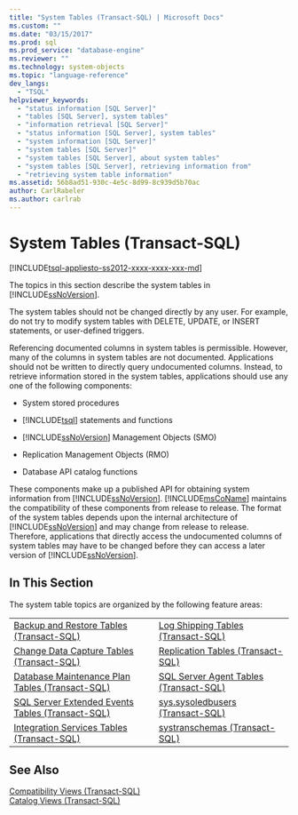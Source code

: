 ```yaml
---
title: "System Tables (Transact-SQL) | Microsoft Docs"
ms.custom: ""
ms.date: "03/15/2017"
ms.prod: sql
ms.prod_service: "database-engine"
ms.reviewer: ""
ms.technology: system-objects
ms.topic: "language-reference"
dev_langs: 
  - "TSQL"
helpviewer_keywords: 
  - "status information [SQL Server]"
  - "tables [SQL Server], system tables"
  - "information retrieval [SQL Server]"
  - "status information [SQL Server], system tables"
  - "system information [SQL Server]"
  - "system tables [SQL Server]"
  - "system tables [SQL Server], about system tables"
  - "system tables [SQL Server], retrieving information from"
  - "retrieving system table information"
ms.assetid: 56b8ad51-930c-4e5c-8d99-8c939d5b70ac
author: CarlRabeler
ms.author: carlrab
---
```

# System Tables (Transact-SQL)
[!INCLUDE[tsql-appliesto-ss2012-xxxx-xxxx-xxx-md](../../includes/tsql-appliesto-ss2012-xxxx-xxxx-xxx-md.md)]

  The topics in this section describe the system tables in [!INCLUDE[ssNoVersion](../../includes/ssnoversion-md.md)].  
  
 The system tables should not be changed directly by any user. For example, do not try to modify system tables with DELETE, UPDATE, or INSERT statements, or user-defined triggers.  
  
 Referencing documented columns in system tables is permissible. However, many of the columns in system tables are not documented. Applications should not be written to directly query undocumented columns. Instead, to retrieve information stored in the system tables, applications should use any one of the following components:  
  
-   System stored procedures  
  
-   [!INCLUDE[tsql](../../includes/tsql-md.md)] statements and functions  
  
-   [!INCLUDE[ssNoVersion](../../includes/ssnoversion-md.md)] Management Objects (SMO)  
  
-   Replication Management Objects (RMO)  
  
-   Database API catalog functions  
  
 These components make up a published API for obtaining system information from [!INCLUDE[ssNoVersion](../../includes/ssnoversion-md.md)]. [!INCLUDE[msCoName](../../includes/msconame-md.md)] maintains the compatibility of these components from release to release. The format of the system tables depends upon the internal architecture of [!INCLUDE[ssNoVersion](../../includes/ssnoversion-md.md)] and may change from release to release. Therefore, applications that directly access the undocumented columns of system tables may have to be changed before they can access a later version of [!INCLUDE[ssNoVersion](../../includes/ssnoversion-md.md)].  
  
## In This Section  
 The system table topics are organized by the following feature areas:  
  
|||  
|-|-|  
|[Backup and Restore Tables &#40;Transact-SQL&#41;](../../relational-databases/system-tables/backup-and-restore-tables-transact-sql.md)|[Log Shipping Tables &#40;Transact-SQL&#41;](../../relational-databases/system-tables/log-shipping-tables-transact-sql.md)|  
|[Change Data Capture Tables &#40;Transact-SQL&#41;](../../relational-databases/system-tables/change-data-capture-tables-transact-sql.md)|[Replication Tables &#40;Transact-SQL&#41;](../../relational-databases/system-tables/replication-tables-transact-sql.md)|  
|[Database Maintenance Plan Tables &#40;Transact-SQL&#41;](../../relational-databases/system-tables/database-maintenance-plan-tables-transact-sql.md)|[SQL Server Agent Tables &#40;Transact-SQL&#41;](../../relational-databases/system-tables/sql-server-agent-tables-transact-sql.md)|  
|[SQL Server Extended Events Tables &#40;Transact-SQL&#41;](../../relational-databases/extended-events/xevents-references-system-objects.md#system-tables)|[sys.sysoledbusers &#40;Transact-SQL&#41;](../../relational-databases/system-compatibility-views/sys-sysoledbusers-transact-sql.md)|  
|[Integration Services Tables &#40;Transact-SQL&#41;](../../relational-databases/system-tables/integration-services-tables-transact-sql.md)|[systranschemas &#40;Transact-SQL&#41;](../../relational-databases/system-views/systranschemas-transact-sql.md)|  
  
## See Also  
 [Compatibility Views &#40;Transact-SQL&#41;](~/relational-databases/system-compatibility-views/system-compatibility-views-transact-sql.md)   
 [Catalog Views &#40;Transact-SQL&#41;](../../relational-databases/system-catalog-views/catalog-views-transact-sql.md)  
  
  
